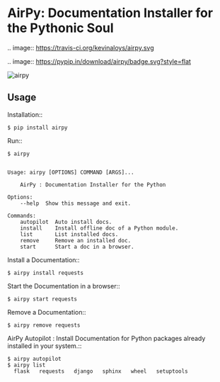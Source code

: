 AirPy: Documentation Installer for the Pythonic Soul
====================================================

.. image:: https://travis-ci.org/kevinaloys/airpy.svg

.. image:: https://pypip.in/download/airpy/badge.svg?style=flat

![airpy](http://i.imgur.com/8ovPxQg.png?1)

Usage
-----

Installation::

    $ pip install airpy
    
Run::

    $ airpy


    Usage: airpy [OPTIONS] COMMAND [ARGS]...

        AirPy : Documentation Installer for the Python

    Options:
        --help  Show this message and exit.

    Commands:
        autopilot  Auto install docs.
        install    Install offline doc of a Python module.
        list       List installed docs.
        remove     Remove an installed doc.
        start      Start a doc in a browser.


Install a Documentation::

    $ airpy install requests

Start the Documentation in a browser::
    
    $ airpy start requests

Remove a Documentation::

    $ airpy remove requests

AirPy Autopilot : Install Documentation for Python packages already installed in your system.::

    $ airpy autopilot
    $ airpy list
      flask   requests   django   sphinx   wheel   setuptools

